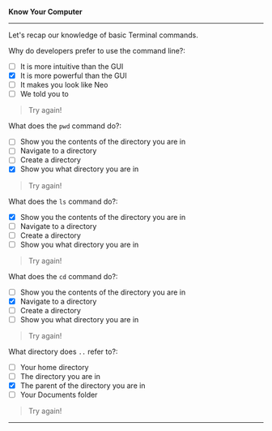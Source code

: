 **Know Your Computer**

---

Let's recap our knowledge of basic Terminal commands.

Why do developers prefer to use the command line?:
  - [ ] It is more intuitive than the GUI
  - [x] It is more powerful than the GUI
  - [ ] It makes you look like Neo
  - [ ] We told you to

> Try again!

What does the `pwd` command do?:
  - [ ] Show you the contents of the directory you are in
  - [ ] Navigate to a directory
  - [ ] Create a directory
  - [x] Show you what directory you are in

> Try again!

What does the `ls` command do?:
  - [x] Show you the contents of the directory you are in
  - [ ] Navigate to a directory
  - [ ] Create a directory
  - [ ] Show you what directory you are in

> Try again!

What does the `cd` command do?:
  - [ ] Show you the contents of the directory you are in
  - [x] Navigate to a directory
  - [ ] Create a directory
  - [ ] Show you what directory you are in

> Try again!

What directory does `..` refer to?:
  - [ ] Your home directory
  - [ ] The directory you are in
  - [x] The parent of the directory you are in
  - [ ] Your Documents folder

> Try again!

---
